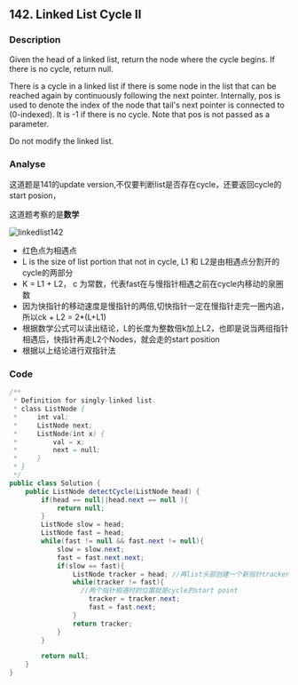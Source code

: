 ## 142. Linked List Cycle II

### Description
Given the head of a linked list, return the node where the cycle begins. If there is no cycle, return null.

There is a cycle in a linked list if there is some node in the list that can be reached again by continuously following the next pointer. Internally, pos is used to denote the index of the node that tail's next pointer is connected to (0-indexed). It is -1 if there is no cycle. Note that pos is not passed as a parameter.

Do not modify the linked list.

### Analyse
这道题是141的update version,不仅要判断list是否存在cycle，还要返回cycle的start posion，

这道题考察的是**数学**

![linkedlist142](https://github.com/liu2su/leetcode/assets/96462566/07928777-49ed-48b5-8dc7-e5a90047793b)

- 红色点为相遇点
- L is the size of list portion that not in cycle, L1 和 L2是由相遇点分割开的cycle的两部分
- K = L1 + L2， c 为常数，代表fast在与慢指针相遇之前在cycle内移动的泉圈数
- 因为快指针的移动速度是慢指针的两倍,切快指针一定在慢指针走完一圈内追，所以ck + L2 = 2*(L+L1)
- 根据数学公式可以读出结论，L的长度为整数倍k加上L2，也即是说当两组指针相遇后，快指针再走L2个Nodes，就会走的start position
- 根据以上结论进行双指针法


### Code
```java
/**
 * Definition for singly-linked list.
 * class ListNode {
 *     int val;
 *     ListNode next;
 *     ListNode(int x) {
 *         val = x;
 *         next = null;
 *     }
 * }
 */
public class Solution {
    public ListNode detectCycle(ListNode head) {
        if(head == null||head.next == null ){
            return null;
        }
        ListNode slow = head;
        ListNode fast = head;
        while(fast != null && fast.next != null){
            slow = slow.next;
            fast = fast.next.next;
            if(slow == fast){
                ListNode tracker = head; //再list头部创建一个新指针tracker，与fast以相同的速度前进。
                while(tracker != fast){
                  //两个指针相遇时的位置就是cycle的start point
                    tracker = tracker.next;
                    fast = fast.next;
                }
                return tracker;
            }
        }

        return null;
    }
}
```
